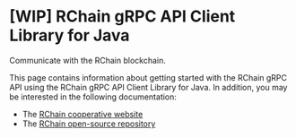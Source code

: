 # [WIP] RChain gRPC API Client Library for Java

Communicate with the RChain blockchain.

This page contains information about getting started with the RChain gRPC API
using the RChain gRPC API Client Library for Java. In addition, you may be interested
in the following documentation:

* The [RChain cooperative website](https://developer.rchain.coop/)
* The [RChain open-source repository](https://github.com/rchain/)

